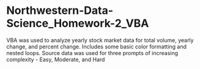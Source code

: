 # Northwestern-Data-Science_Homework-2_VBA
VBA was used to analyze yearly stock market data for total volume, yearly change, and percent change. Includes some basic color formatting and nested loops. Source data was used for three prompts of increasing complexity - Easy, Moderate, and Hard
